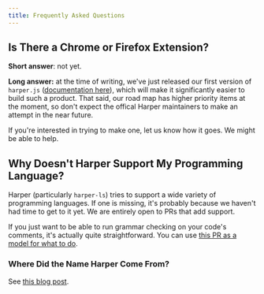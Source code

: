 ```yaml
---
title: Frequently Asked Questions
---
```


## Is There a Chrome or Firefox Extension?

**Short answer**: not yet.

**Long answer:** at the time of writing, we've just released our first version of `harper.js` ([documentation here](./harperjs/introduction)), which will make it significantly easier to build such a product.
That said, our road map has higher priority items at the moment, so don't expect the offical Harper maintainers to make an attempt in the near future.

If you're interested in trying to make one, let us know how it goes.
We might be able to help.

## Why Doesn't Harper Support My Programming Language?

Harper (particularly `harper-ls`) tries to support a wide variety of programming languages.
If one is missing, it's probably because we haven't had time to get to it yet.
We are entirely open to PRs that add support.

If you just want to be able to run grammar checking on your code's comments, it's actually quite straightforward.
You can use [this PR as a model for what to do](https://github.com/Automattic/harper/pull/332).

### Where Did the Name Harper Come From?

See [this blog post](https://elijahpotter.dev/articles/naming_harper).
